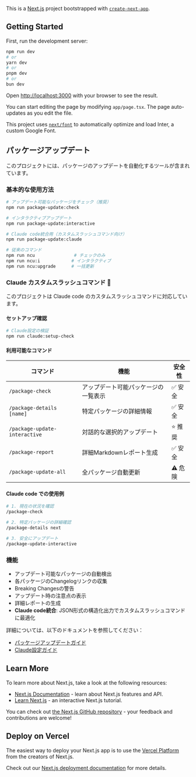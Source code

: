 This is a [Next.js](https://nextjs.org/) project bootstrapped with [`create-next-app`](https://github.com/vercel/next.js/tree/canary/packages/create-next-app).

## Getting Started

First, run the development server:

```bash
npm run dev
# or
yarn dev
# or
pnpm dev
# or
bun dev
```

Open [http://localhost:3000](http://localhost:3000) with your browser to see the result.

You can start editing the page by modifying `app/page.tsx`. The page auto-updates as you edit the file.

This project uses [`next/font`](https://nextjs.org/docs/basic-features/font-optimization) to automatically optimize and load Inter, a custom Google Font.

## パッケージアップデート

このプロジェクトには、パッケージのアップデートを自動化するツールが含まれています。

### 基本的な使用方法

```bash
# アップデート可能なパッケージをチェック（推奨）
npm run package-update:check

# インタラクティブアップデート
npm run package-update:interactive

# Claude code統合用（カスタムスラッシュコマンド向け）
npm run package-update:claude

# 従来のコマンド
npm run ncu               # チェックのみ
npm run ncu:i            # インタラクティブ
npm run ncu:upgrade      # 一括更新
```

### Claude カスタムスラッシュコマンド 🚀

このプロジェクトは Claude code のカスタムスラッシュコマンドに対応しています。

#### セットアップ確認
```bash
# Claude設定の検証
npm run claude:setup-check
```

#### 利用可能なコマンド

| コマンド | 機能 | 安全性 |
|---------|------|--------|
| `/package-check` | アップデート可能パッケージの一覧表示 | ✅ 安全 |
| `/package-details [name]` | 特定パッケージの詳細情報 | ✅ 安全 |
| `/package-update-interactive` | 対話的な選択的アップデート | ⭐ 推奨 |
| `/package-report` | 詳細Markdownレポート生成 | ✅ 安全 |
| `/package-update-all` | 全パッケージ自動更新 | ⚠️ 危険 |

#### Claude code での使用例
```bash
# 1. 現在の状況を確認
/package-check

# 2. 特定パッケージの詳細確認
/package-details next

# 3. 安全にアップデート
/package-update-interactive
```

### 機能

- アップデート可能なパッケージの自動検出
- 各パッケージのChangelogリンクの収集
- Breaking Changesの警告
- アップデート時の注意点の表示
- 詳細レポートの生成
- **Claude code統合**: JSON形式の構造化出力でカスタムスラッシュコマンドに最適化

詳細については、以下のドキュメントを参照してください：
- [パッケージアップデートガイド](./docs/package-update.md)
- [Claude設定ガイド](./.claude/README.md)

## Learn More

To learn more about Next.js, take a look at the following resources:

- [Next.js Documentation](https://nextjs.org/docs) - learn about Next.js features and API.
- [Learn Next.js](https://nextjs.org/learn) - an interactive Next.js tutorial.

You can check out [the Next.js GitHub repository](https://github.com/vercel/next.js/) - your feedback and contributions are welcome!

## Deploy on Vercel

The easiest way to deploy your Next.js app is to use the [Vercel Platform](https://vercel.com/new?utm_medium=default-template&filter=next.js&utm_source=create-next-app&utm_campaign=create-next-app-readme) from the creators of Next.js.

Check out our [Next.js deployment documentation](https://nextjs.org/docs/deployment) for more details.
